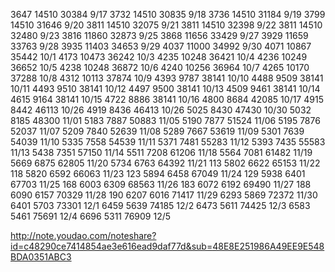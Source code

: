 
3647 14510 30384 9/17
3732 14510 30835 9/18
3736 14510 31184 9/19
3799 14510 31646 9/20
3811 14510 32075 9/21
3811 14510 32398 9/22
3811 14510 32480 9/23
3816 11860 32873 9/25
3868 11656 33429 9/27
3929 11659 33763 9/28
3935 11403 34653 9/29
4037 11000 34992 9/30
4071 10867 35442 10/1
4173 10473 36242 10/3
4235 10248 36421 10/4
4236 10249 36652 10/5
4238 10248 36872 10/6
4240 10256 36964 10/7
4265 10170 37288 10/8
4312 10113 37874 10/9
4393  9787 38141 10/10
4488  9509 38141 10/11
4493  9510 38141 10/12
4497  9500 38141 10/13
4509  9461 38141 10/14
4615  9164 38141 10/15
4722  8886 38141 10/16
4800  8684 42085 10/17
4915  8442 46113 10/26
4919  8436 46413 10/26
5025  8430 47430 10/30
5032  8185 48300 11/01
5183  7887 50883 11/05
5190  7877 51524 11/06
5195  7876 52037 11/07
5209  7840 52639 11/08
5289  7667 53619 11/09 
5301  7639 54039 11/10 
5335  7558 54539 11/11
5371  7481 55283 11/12
5393  7435 55583 11/13
5438  7351 57150 11/14
5511  7208 61206 11/18
5564  7081 61482 11/19
5669  6875 62805 11/20
5734  6763 64392 11/21 113
5802  6622 65153 11/22 118
5820  6592 66063 11/23 123
5894  6458 67049 11/24 129
5938  6401 67703 11/25 168
6003  6309 68563 11/26 183
6072  6192 69490 11/27 188
6090  6157 70329 11/28 190
6207  6016 71417 11/29 
6293  5869 72372 11/30
6401  5703 73301 12/1
6459  5639 74185 12/2
6473  5611 74425 12/3
6583  5461 75691 12/4
6696  5311 76909 12/5

http://note.youdao.com/noteshare?id=c48290ce7414854ae3e616ead9daf77d&sub=48E8E251986A49EE9E548BDA0351ABC3